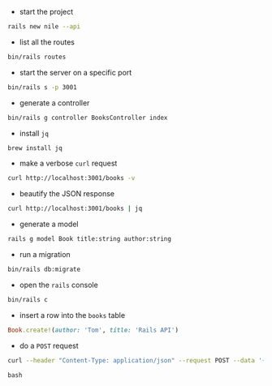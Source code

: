 - start the project
```bash
rails new nile --api
```

- list all the routes
```bash
bin/rails routes
```

- start the server on a specific port
```bash
bin/rails s -p 3001
```

- generate a controller
```bash
bin/rails g controller BooksController index
```

- install `jq`
```bash
brew install jq
```

- make a verbose `curl` request
```bash
curl http://localhost:3001/books -v
```

- beautify the JSON response
```bash
curl http://localhost:3001/books | jq
```

- generate a model
```bash
rails g model Book title:string author:string
```

- run a migration
```bash
bin/rails db:migrate
```

- open the `rails` console
```bash
bin/rails c
```

- insert a row into the `books` table
```ruby
Book.create!(author: 'Tom', title: 'Rails API')
```

- do a `POST` request

```bash
curl --header "Content-Type: application/json" --request POST --data '{"author": "Dan Alexe", "title": "Dacopatia"}' http://localhost:3001/books -v
```
```bash```